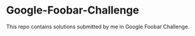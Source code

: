 # Google-Foobar-Challenge

This repo contains solutions submitted by me in Google Foobar Challenge.

